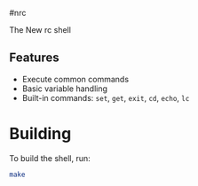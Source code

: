 #nrc

The New rc shell

## Features

- Execute common commands
- Basic variable handling
- Built-in commands: `set`, `get`, `exit`, `cd`, `echo`, `lc`

# Building

To build the shell, run:

```sh
make
